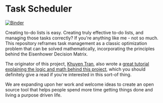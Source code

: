 # Task Scheduler

[![Binder](https://mybinder.org/badge_logo.svg)](https://mybinder.org/v2/gh/datatalking/Task-scheduler-problem/master)

Creating to-do lists is easy. Creating truly effective to-do lists, and managing those tasks correctly? If you're anything like me - not so much. This repository reframes task management as a classic optimization problem that can be solved mathematically, incorporating the principles behind the Eisenhower Decision Matrix.

The originator of this project, [Khuyen Tran](https://github.com/khuyentran1401), also wrote a [great tutorial explaining the logic and math behind this project](https://towardsdatascience.com/maximize-your-productivity-with-python-6110004b45f7), which you should definitely give a read if you're interested in this sort-of thing.

We are expanding upon her work and welcome ideas to create an open source tool that helps people spend more time getting things done and living a purpose driven life.
